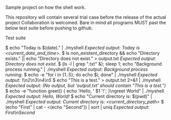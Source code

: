 Sample project on how the shell work.

This repository will contain several trial case before the release of the actual project
Collaboration is welcomed. Bare in mind all programs MUST past the below test suite before pushing to github.


Test suite

$ echo "Today is \$(date)." | ./myshell
_Expected output: Today is <current_date_and_time>._
$ ls non_existent_directory && echo "Directory exists." || echo "Directory does not exist." > output.txt
_Expected output: Directory does not exist._
$ (ls -l | grep ".txt" &); sleep 1; echo "Background process running." | ./myshell
_Expected output: Background process running._
$ echo -e "for i in {1..5}; do echo \$i; done" | ./myshell
_Expected output: 1\n2\n3\n4\n5_
$ echo "This is a test." > output.txt 2>&1 | ./myshell
_Expected output: (No output, but 'output.txt' should contain "This is a test.")_
$ echo -e "function greet() { echo 'Hello, ' \$1 '!'; }\ngreet World" | ./myshell
_Expected output: Hello, World!_
$ echo "Current directory is: \$(pwd)" | ./myshell
_Expected output: Current directory is: <current_directory_path>_
$ (echo "First" | cat - <(echo "Second")) | sort | uniq
_Expected output: First\nSecond_


